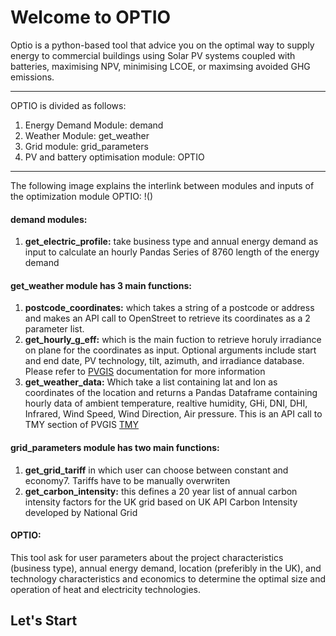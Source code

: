 # Welcome to OPTIO

Optio is a python-based tool that advice you on the optimal way to supply energy to commercial buildings using Solar PV systems coupled with batteries, maximising NPV, minimising LCOE, or maximsing avoided GHG emissions.

***
OPTIO is divided as follows:
1. Energy Demand Module: demand
2. Weather Module: get_weather
3. Grid module: grid_parameters
4. PV and battery optimisation module: OPTIO

***
The following image explains the interlink between modules and inputs of the optimization module OPTIO: !()

#### demand modules:
1. **get_electric_profile:** take business type and annual energy demand as input to calculate an hourly Pandas Series of 8760 length of the energy demand

#### get_weather module has 3 main functions:
 1. **postcode_coordinates:** which takes a string of a postcode or address and makes an API call to OpenStreet to retrieve its coordinates as a 2 parameter list.
 2. **get_hourly_g_eff:** which is the main fuction to retrieve horuly irradiance on plane for the coordinates as input. Optional arguments include start and end date, PV technology, tilt, azimuth, and irradiance database. Please refer to [PVGIS](https://re.jrc.ec.europa.eu/pvg_tools/en/) documentation for more information
 2. **get_weather_data:** Which take a list containing lat and lon as coordinates of the location and returns a Pandas Dataframe containing hourly data of ambient temperature, realtive humidity, GHi, DNI, DHI, Infrared, Wind Speed, Wind Direction, Air pressure. This is an API call to TMY section of PVGIS [TMY](https://joint-research-centre.ec.europa.eu/pvgis-photovoltaic-geographical-information-system/getting-started-pvgis/api-non-interactive-service_en)
 
#### grid_parameters module has two main functions:
1. **get_grid_tariff** in which user can choose between constant and economy7. Tariffs have to be manually overwriten
2. **get_carbon_intensity:** this defines a 20 year list of annual carbon intensity factors for the UK grid based on UK API Carbon Intensity developed by National Grid


#### OPTIO:
This tool ask for user parameters about the project characteristics (business type), annual energy demand, location (preferibly in the UK), and technology characteristics and economics to determine the optimal size and operation of heat and electricity technologies.


## Let's Start
